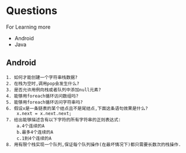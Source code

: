 # Questions

For Learning more

  - Android
  - Java

## Android

	1. 如何才能创建一个字符串栈数据?
	2. 在栈为空时,调用pop会发生什么?
	3. 是否允许用例向栈或者队列中添加null元素?
	4. 能够用foreach循环访问数组吗?
	5. 能够用foreach循环访问字符串吗?
	6. 假设x是一条链表的某个结点且不是尾结点,下面这条语句效果是什么?
		x.next = x.next.next;
	7. 给出能够描述含有以下字符的所有字符串的正则表达式:
		a.4个连续的A
		b.最多4个连续的A
		c.1到4个连续的A
	8. 用有限个栈实现一个队列,保证每个队列操作(在最坏情况下)都只需要长数次的栈操作.
		